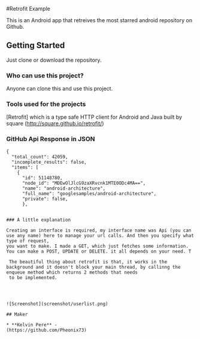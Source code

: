 #Retrofit Example

This is an Android app that retreives the most starred android repository on Github.


## Getting Started

Just clone or download the repository.

### Who can use this project?

Anyone can clone this and use this project.

### Tools used for the projects

   [Retrofit] which is a type safe HTTP client for Android and Java built by square (http://square.github.io/retrofit/)


### GitHub Api Response in JSON


```
{
  "total_count": 42059,
  "incomplete_results": false,
  "items": [
    {
      "id": 51148780,
      "node_id": "MDEwOlJlcG9zaXRvcnk1MTE0ODc4MA==",
      "name": "android-architecture",
      "full_name": "googlesamples/android-architecture",
      "private": false,
      },
 ```


```

### A little explanation

Creating an interface is required, my interface name was Api (you can use any name) here to manage your url calls. And then you specify what type of request,
you want to make. I made a GET, which just fetches some information. You can make a POST, UPDATE or DELETE. it all depends on your need. T

 The beautiful thing about retrofit is that, it works in the background and it doesn't block your main thread, by callinng the enqueue method which returns 2 methods that needs 
 to be implemented.

```


```



![Screenshot](screenshot/userlist.png)

## Maker

* **Kelvin Pere** - 
(https://github.com/Pheonix73)


